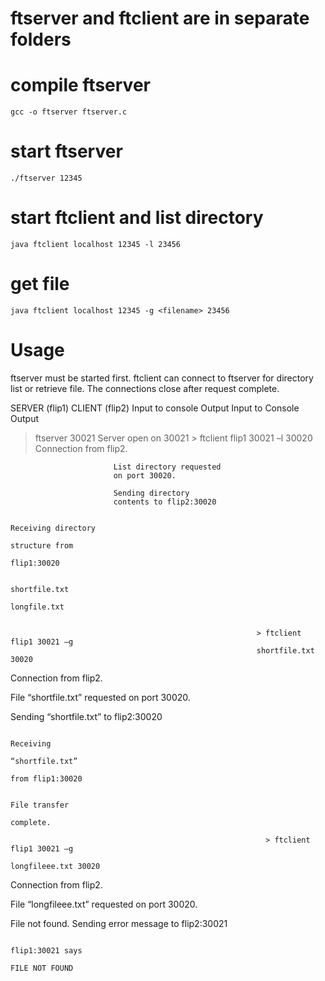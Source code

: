 # ftserver and ftclient are in separate folders

# compile ftserver
`gcc -o ftserver ftserver.c`

# start ftserver
`./ftserver 12345`

# start ftclient and list directory
`java ftclient localhost 12345 -l 23456`

# get file
`java ftclient localhost 12345 -g <filename> 23456`

# Usage
ftserver must be started first. 
ftclient can connect to ftserver for directory list or retrieve file.
The connections close after request complete. 

SERVER (flip1)                                             CLIENT (flip2)
Input to console           Output                          Input to Console                   Output

> ftserver 30021
                           Server open on 30021
                                                           > ftclient flip1 30021 –l 30020
                           Connection from flip2.

                           List directory requested
                           on port 30020.

                           Sending directory
                           contents to flip2:30020

                                                                                               Receiving directory
                                                                                               structure from
                                                                                               flip1:30020

                                                                                               shortfile.txt
                                                                                               longfile.txt


                                                           > ftclient flip1 30021 –g
                                                           shortfile.txt 30020


 Connection from flip2.

File “shortfile.txt”
requested on port 30020.

Sending “shortfile.txt”
to flip2:30020



                                                                                               Receiving
                                                                                               “shortfile.txt”
                                                                                               from flip1:30020

                                                                                               File transfer
                                                                                               complete.

                                                             > ftclient flip1 30021 –g
                                                             longfileee.txt 30020

 Connection from flip2.

File “longfileee.txt”
requested on port 30020.


File not found. Sending
error message to
flip2:30021

                                                                                               flip1:30021 says
                                                                                               FILE NOT FOUND
